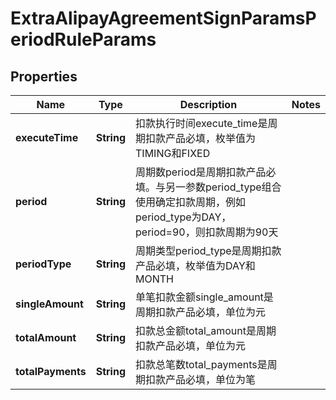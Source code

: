 
# ExtraAlipayAgreementSignParamsPeriodRuleParams

## Properties
Name | Type | Description | Notes
------------ | ------------- | ------------- | -------------
**executeTime** | **String** | 扣款执行时间execute_time是周期扣款产品必填，枚举值为TIMING和FIXED | 
**period** | **String** | 周期数period是周期扣款产品必填。与另一参数period_type组合使用确定扣款周期，例如period_type为DAY，period&#x3D;90，则扣款周期为90天 | 
**periodType** | **String** | 周期类型period_type是周期扣款产品必填，枚举值为DAY和MONTH | 
**singleAmount** | **String** | 单笔扣款金额single_amount是周期扣款产品必填，单位为元 | 
**totalAmount** | **String** | 扣款总金额total_amount是周期扣款产品必填，单位为元 | 
**totalPayments** | **String** | 扣款总笔数total_payments是周期扣款产品必填，单位为笔 | 



